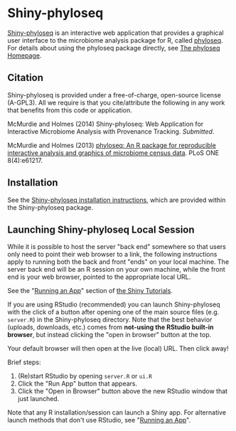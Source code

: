 
# Shiny-phyloseq

[Shiny-phyloseq](http://joey711.github.io/shiny-phyloseq/)
is an interactive web application that provides 
a graphical user interface to the microbiome analysis package for R,
called [phyloseq](http://joey711.github.io/phyloseq/).
For details about using the phyloseq package directly,
see [The phyloseq Homepage](http://joey711.github.io/phyloseq/).

## Citation
Shiny-phyloseq is provided under a free-of-charge, open-source license (A-GPL3).
All we require is that you cite/attribute the following
in any work that benefits from this code or application.

McMurdie and Holmes (2014) Shiny-phyloseq: Web Application for Interactive Microbiome Analysis with Provenance Tracking. *Submitted*.

McMurdie and Holmes (2013) [phyloseq: An R package for reproducible interactive analysis and graphics of microbiome census data](http://dx.plos.org/10.1371/journal.pone.0061217). 
PLoS ONE 8(4):e61217.

## Installation

See the [Shiny-phyloseq installation instructions](http://joey711.github.io/shiny-phyloseq/Install.html),
which are provided within the Shiny-phyloseq package.

## Launching Shiny-phyloseq Local Session

While it is possible to host the server "back end" somewhere
so that users only need to point their web browser to a link,
the following instructions apply to running both the back and front "ends" on your local machine.
The server back end will be an R session on your own machine,
while the front end is your web browser, pointed to the appropriate local URL.

See the "[Running an App](http://shiny.rstudio.com/tutorial/lesson1/)" section 
of [the Shiny Tutorials](http://shiny.rstudio.com/tutorial).

If you are using RStudio (recommended) you can 
launch Shiny-phyloseq with the click of a button
after opening one of the main source files (e.g. `server.R`)
in the Shiny-phyloseq directory.
Note that the best behavior (uploads, downloads, etc.)
comes from **not-using the RStudio built-in browser**,
but instead clicking the "open in browser" button at the top. 

Your default browser will then open at the live (local) URL. Then click away!

Brief steps:

1. (Re)start RStudio by opening `server.R` or `ui.R`
2. Click the "Run App" button that appears.
3. Click the "Open in Browser" button above the new RStudio window that just launched.

Note that any R installation/session can launch a Shiny app.
For alternative launch methods that don't use RStudio,
see "[Running an App](http://shiny.rstudio.com/tutorial/lesson1/)".
